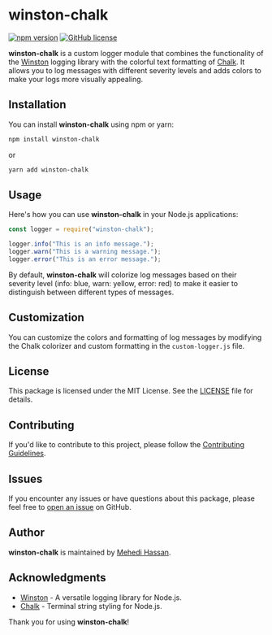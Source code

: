 # winston-chalk

[![npm version](https://badge.fury.io/js/winston-chalk.svg)](https://badge.fury.io/js/winston-chalk)
[![GitHub license](https://img.shields.io/github/license/hassan-mehedi/winston-chalk.svg)](https://github.com/hassan-mehedi/winston-chalk/blob/main/LICENSE)

**winston-chalk** is a custom logger module that combines the functionality of the [Winston](https://github.com/winstonjs/winston) logging library with the colorful text formatting of [Chalk](https://github.com/chalk/chalk). It allows you to log messages with different severity levels and adds colors to make your logs more visually appealing.

## Installation

You can install **winston-chalk** using npm or yarn:

```bash
npm install winston-chalk
```

or

```bash
yarn add winston-chalk
```

## Usage

Here's how you can use **winston-chalk** in your Node.js applications:

```javascript
const logger = require("winston-chalk");

logger.info("This is an info message.");
logger.warn("This is a warning message.");
logger.error("This is an error message.");
```

By default, **winston-chalk** will colorize log messages based on their severity level (info: blue, warn: yellow, error: red) to make it easier to distinguish between different types of messages.

## Customization

You can customize the colors and formatting of log messages by modifying the Chalk colorizer and custom formatting in the `custom-logger.js` file.

## License

This package is licensed under the MIT License. See the [LICENSE](LICENSE) file for details.

## Contributing

If you'd like to contribute to this project, please follow the [Contributing Guidelines](CONTRIBUTING.md).

## Issues

If you encounter any issues or have questions about this package, please feel free to [open an issue](https://github.com/your-github-username/winston-chalk/issues) on GitHub.

## Author

**winston-chalk** is maintained by [Mehedi Hassan](https://github.com/hassan-mehedi).

## Acknowledgments

-   [Winston](https://github.com/winstonjs/winston) - A versatile logging library for Node.js.
-   [Chalk](https://github.com/chalk/chalk) - Terminal string styling for Node.js.

Thank you for using **winston-chalk**!
